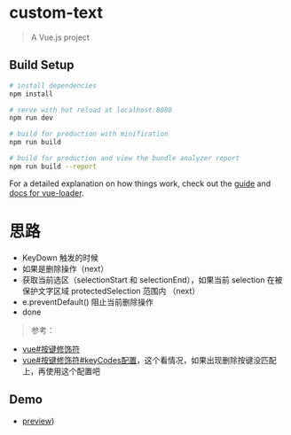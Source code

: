 # custom-text

> A Vue.js project

## Build Setup

``` bash
# install dependencies
npm install

# serve with hot reload at localhost:8080
npm run dev

# build for production with minification
npm run build

# build for production and view the bundle analyzer report
npm run build --report
```

For a detailed explanation on how things work, check out the [guide](http://vuejs-templates.github.io/webpack/) and [docs for vue-loader](http://vuejs.github.io/vue-loader).


# 思路

- KeyDown 触发的时候
- 如果是删除操作（next）
- 获取当前选区（selectionStart 和 selectionEnd），如果当前 selection 在被保护文字区域 protectedSelection 范围内 （next）
- e.preventDefault() 阻止当前删除操作
- done

> 参考：
- [vue#按键修饰符](https://cn.vuejs.org/v2/guide/events.html#%E6%8C%89%E9%94%AE%E4%BF%AE%E9%A5%B0%E7%AC%A6)
- [vue#按键修饰符#keyCodes配置](https://cn.vuejs.org/v2/api/#keyCodes)，这个看情况，如果出现删除按键没匹配上，再使用这个配置吧


## Demo

- [preview](http://htmlpreview.github.io/?https://github.com/RoamIn/examples/blob/master/Vue/has-protected-selection-textarea/dist/index.html))
